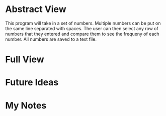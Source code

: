 # Abstract View
This program will take in a set of numbers. Multiple numbers can be put on the same line separated with spaces. The user can then select any row of numbers that they entered and compare them to see the frequeny of each number. All numbers are saved to a text file.

# Full View

# Future Ideas

# My Notes
